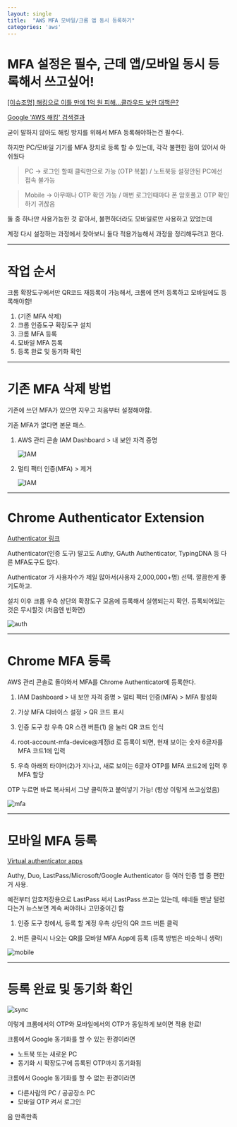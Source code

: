```yaml
---
layout: single
title:  "AWS MFA 모바일/크롬 앱 동시 등록하기"
categories: 'aws'
---
```


# MFA 설정은 필수, 근데 앱/모바일 동시 등록해서 쓰고싶어!

[[이슈조명] 해킹으로 이틀 만에 1억 원 피해...클라우드 보안 대책은?](http://www.itdaily.kr/news/articleView.html?idxno=207832)

[Google 'AWS 해킹' 검색결과](https://www.google.com/search?q=aws+%ED%95%B4%ED%82%B9)

굳이 말하지 않아도 해킹 방지를 위해서 MFA 등록해야하는건 필수다.

하지만 PC/모바일 기기를 MFA 장치로 등록 할 수 있는데, 각각 불편한 점이 있어서 아쉬웠다

> PC -> 로그인 할때 클릭만으로 가능 (OTP 복붙) / 노트북등 설정안된 PC에선 접속 불가능

> Mobile -> 아무때나 OTP 확인 가능 / 매번 로그인때마다 폰 암호풀고 OTP 확인하기 귀찮음

둘 중 하나만 사용가능한 것 같아서, 불편하더라도 모바일로만 사용하고 있었는데

계정 다시 설정하는 과정에서 찾아보니 둘다 적용가능해서 과정을 정리해두려고 한다.

---

# 작업 순서

크롬 확장도구에서만 QR코드 재등록이 가능해서, 크롬에 먼저 등록하고 모바일에도 등록해야함!

1. (기존 MFA 삭제)
2. 크롬 인증도구 확장도구 설치
3. 크롬 MFA 등록
4. 모바일 MFA 등록
5. 등록 완료 및 동기화 확인

---

# 기존 MFA 삭제 방법

기존에 쓰던 MFA가 있으면 지우고 처음부터 설정해야함. 

기존 MFA가 없다면 본문 패스. 

1. AWS 관리 콘솔 IAM Dashboard > 내 보안 자격 증명

    ![IAM](/assets/images/mfa01.png)

2. 멀티 팩터 인증(MFA) > 제거 

    ![IAM](/assets/images/mfa02.png)

---

# Chrome Authenticator Extension

[Authenticator 링크](https://chrome.google.com/webstore/detail/authenticator/bhghoamapcdpbohphigoooaddinpkbai)

Authenticator(인증 도구) 말고도 Authy, GAuth Authenticator, TypingDNA 등 다른 MFA도구도 많다.

Authenticator 가 사용자수가 제일 많아서(사용자 2,000,000+명) 선택. 깔끔한게 좋기도하고.

설치 이후 크롬 우측 상단의 확장도구 모음에 등록해서 실행되는지 확인. 등록되어있는것은 무시할것 (처음엔 빈화면)

![auth](/assets/images/mfa03.png)

---

# Chrome MFA 등록

AWS 관리 콘솔로 돌아와서 MFA를 Chrome Authenticator에 등록한다.

1. IAM Dashboard > 내 보안 자격 증명 > 멀티 팩터 인증(MFA) > MFA 활성화

2. 가상 MFA 디바이스 설정 > QR 코드 표시

3. 인증 도구 창 우측 QR 스캔 버튼(1) 을 눌러 QR 코드 인식

4. root-account-mfa-device@계정id 로 등록이 되면, 현재 보이는 숫자 6글자를 MFA 코드1에 입력

5. 우측 아래의 타이머(2)가 지나고, 새로 보이는 6글자 OTP를 MFA 코드2에 입력 후 MFA 할당

OTP 누르면 바로 복사되서 그냥 클릭하고 붙여넣기 가능! (항상 이렇게 쓰고싶었음)

![mfa](/assets/images/mfa04.png)

---

# 모바일 MFA 등록

[Virtual authenticator apps](https://aws.amazon.com/ko/iam/features/mfa/)

Authy, Duo, LastPass/Microsoft/Google Authenticator 등 여러 인증 앱 중 편한거 사용.

예전부터 암호저장용으로 LastPass 써서 LastPass 쓰고는 있는데, 얘네들 맨날 털렸다는거 뉴스보면 계속 써야하나 고민중이긴 함

1. 인증 도구 창에서, 등록 할 계정 우측 상단의 QR 코드 버튼 클릭

2. 버튼 클릭시 나오는 QR를 모바일 MFA App에 등록 (등록 방법은 비슷하니 생략)

![mobile](/assets/images/mfa05.png)

---

# 등록 완료 및 동기화 확인

![sync](/assets/images/mfa06.png)

이렇게 크롬에서의 OTP와 모바일에서의 OTP가 동일하게 보이면 적용 완료!

크롬에서 Google 동기화를 할 수 있는 환경이라면
- 노트북 또는 새로운 PC
- 동기화 시 확장도구에 등록된 OTP까지 동기화됨 

크롬에서 Google 동기화를 할 수 없는 환경이라면
- 다른사람의 PC / 공공장소 PC
- 모바일 OTP 켜서 로그인

음 만족만족
